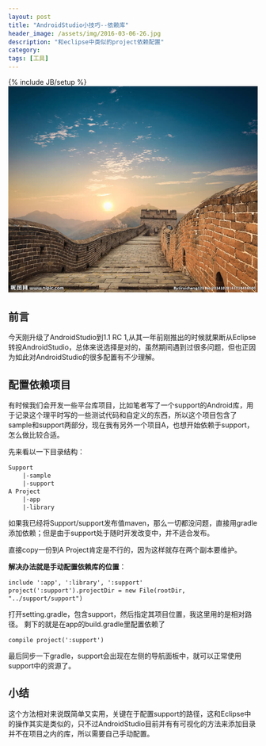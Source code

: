 ```yaml
---
layout: post
title: "AndroidStudio小技巧--依赖库"
header_image: /assets/img/2016-03-06-26.jpg
description: "和eclipse中类似的project依赖配置"
category: 
tags: [工具]
---
```

{% include JB/setup %}
![img](/assets/img/2016-03-06-26.jpg)

## 前言
今天刚升级了AndroidStudio到1.1 RC 1,从其一年前刚推出的时候就果断从Eclipse转投AndroidStudio，总体来说选择是对的，虽然期间遇到过很多问题，但也正因为如此对AndroidStudio的很多配置有不少理解。

## 配置依赖项目

有时候我们会开发一些平台库项目，比如笔者写了一个support的Android库，用于记录这个理平时写的一些测试代码和自定义的东西，所以这个项目包含了sample和support两部分，现在我有另外一个项目A，也想开始依赖于support，怎么做比较合适。 

先来看以一下目录结构：

	Support
		|-sample
		|-support
	A Project
		|-app
		|-library
		

如果我已经将Support/support发布值maven，那么一切都没问题，直接用gradle添加依赖；但是由于support处于随时开发改变中，并不适合发布。

直接copy一份到A Project肯定是不行的，因为这样就存在两个副本要维护。


**解决办法就是手动配置依赖库的位置**：

	include ':app', ':library', ':support'
	project(':support').projectDir = new File(rootDir, "../support/support")
	
打开setting.gradle，包含support，然后指定其项目位置，我这里用的是相对路径。
剩下的就是在app的build.gradle里配置依赖了

	compile project(':support')

最后同步一下gradle，support会出现在左侧的导航面板中，就可以正常使用support中的资源了。

## 小结
这个方法相对来说既简单又实用，关键在于配置support的路径，这和Eclipse中的操作其实是类似的，只不过AndroidStudio目前并有有可视化的方法来添加目录并不在项目之内的库，所以需要自己手动配置。


